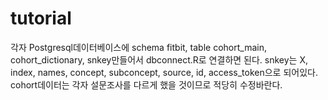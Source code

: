 # tutorial
각자 Postgresql데이터베이스에 schema fitbit, table cohort_main, cohort_dictionary, snkey만들어서 dbconnect.R로 연결하면 된다. snkey는 X, index, names, concept, subconcept, source, id, access_token으로 되어있다. cohort데이터는 각자 설문조사를 다르게 했을 것이므로 적당히 수정바란다.
